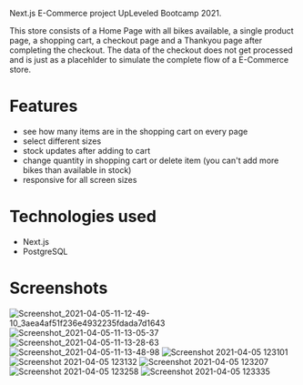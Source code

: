 Next.js E-Commerce project UpLeveled Bootcamp 2021.

This store consists of a Home Page with all bikes available, a single product page, a shopping cart, a checkout page and a Thankyou page after completing the checkout.
The data of the checkout does not get processed and is just as a placehlder to simulate the complete flow of a E-Commerce store.

# Features

- see how many items are in the shopping cart on every page
- select different sizes
- stock updates after adding to cart
- change quantity in shopping cart or delete item (you can't add more bikes than available in stock)
- responsive for all screen sizes

# Technologies used

- Next.js
- PostgreSQL

# Screenshots 
![Screenshot_2021-04-05-11-12-49-10_3aea4af51f236e4932235fdada7d1643](https://user-images.githubusercontent.com/67371232/113559243-50395380-9601-11eb-8302-c0e3159e3c43.jpg)
![Screenshot_2021-04-05-11-13-05-37](https://user-images.githubusercontent.com/67371232/113559251-529bad80-9601-11eb-8224-9c705db31e5c.jpg)
![Screenshot_2021-04-05-11-13-28-63](https://user-images.githubusercontent.com/67371232/113559257-54657100-9601-11eb-9eab-0ec5a6c648ad.jpg)
![Screenshot_2021-04-05-11-13-48-98](https://user-images.githubusercontent.com/67371232/113559214-47488200-9601-11eb-8fed-f91cf959808d.jpg)
![Screenshot 2021-04-05 123101](https://user-images.githubusercontent.com/67371232/113559888-6d225680-9602-11eb-91f0-8359285796e2.png)
![Screenshot 2021-04-05 123132](https://user-images.githubusercontent.com/67371232/113559941-7d3a3600-9602-11eb-8161-b7dd99a45ed4.png)
![Screenshot 2021-04-05 123207](https://user-images.githubusercontent.com/67371232/113559985-90e59c80-9602-11eb-819b-5090ee3a87d4.png)
![Screenshot 2021-04-05 123258](https://user-images.githubusercontent.com/67371232/113560061-afe42e80-9602-11eb-8b20-8b7f2ff21548.png)
![Screenshot 2021-04-05 123335](https://user-images.githubusercontent.com/67371232/113560115-c5595880-9602-11eb-988e-e2f6e5c804d9.png)


